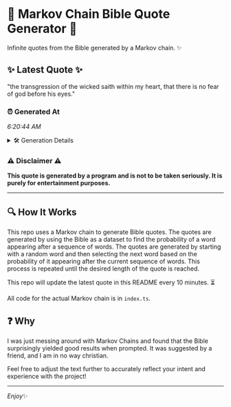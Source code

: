 # 📖 Markov Chain Bible Quote Generator 📖

Infinite quotes from the Bible generated by a Markov chain. ✨

## ✨ Latest Quote ✨
"the transgression of the wicked saith within my heart, that there is no fear of god before his eyes."

### ⏰ Generated At
*6:20:44 AM*

<details>
    <summary>🛠️ Generation Details</summary>
    <p>
        <strong>🌱 Seed:</strong> the<br>
        <strong>🔄 Iterations:</strong> 18<br>
        <strong>📜 Context History:</strong><br>[ the ]: transgression<br>[ the, transgression ]: of<br>[ the, transgression, of ]: the<br>[ the, transgression, of, the ]: wicked<br>[ the, transgression, of, the, wicked ]: saith<br>[ the, transgression, of, the, wicked, saith ]: within<br>[ transgression, of, the, wicked, saith, within ]: my<br>[ of, the, wicked, saith, within, my ]: heart,<br>[ the, wicked, saith, within, my, heart, ]: that<br>[ wicked, saith, within, my, heart,, that ]: there<br>[ saith, within, my, heart,, that, there ]: is<br>[ within, my, heart,, that, there, is ]: no<br>[ my, heart,, that, there, is, no ]: fear<br>[ heart,, that, there, is, no, fear ]: of<br>[ that, there, is, no, fear, of ]: god<br>[ there, is, no, fear, of, god ]: before<br>[ is, no, fear, of, god, before ]: his<br>[ no, fear, of, god, before, his ]: eyes.<br>
    </p>
</details>

### ⚠️ Disclaimer ⚠️
**This quote is generated by a program and is not to be taken seriously. It is purely for entertainment purposes.**

---

## 🔍 How It Works

This repo uses a Markov chain to generate Bible quotes. The quotes are generated by using the Bible as a dataset to find the probability of a word appearing after a sequence of words. The quotes are generated by starting with a random word and then selecting the next word based on the probability of it appearing after the current sequence of words. This process is repeated until the desired length of the quote is reached.

This repo will update the latest quote in this README every 10 minutes. ⏳

All code for the actual Markov chain is in `index.ts`.

## ❓ Why

I was just messing around with Markov Chains and found that the Bible surprisingly yielded good results when prompted. 
It was suggested by a friend, and I am in no way christian.

Feel free to adjust the text further to accurately reflect your intent and experience with the project!

---

*Enjoy*✨

